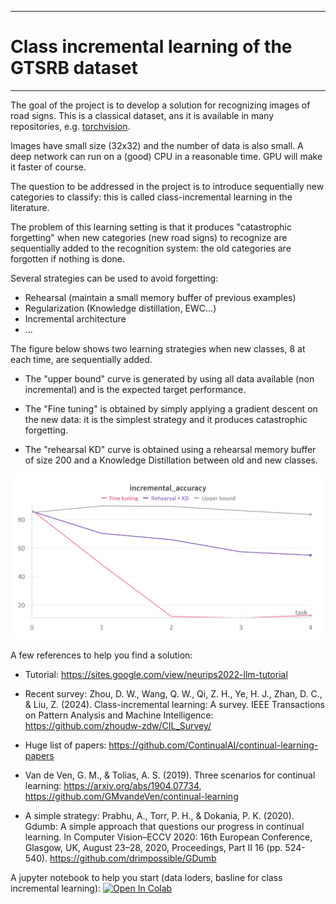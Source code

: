 

---


# Class incremental learning of the GTSRB dataset



---

The goal of the project is to develop a solution for recognizing images of road signs. This is a classical dataset, ans it is available in many repositories, e.g. [torchvision](https://pytorch.org/vision/stable/generated/torchvision.datasets.GTSRB.html#torchvision.datasets.GTSRB). 

Images have small size (32x32) and the number of data is also small. A deep network can run on a (good) CPU in a reasonable time. GPU will make it faster of course.

The question to be addressed in the project is to introduce sequentially new categories to classify: this is called class-incremental learning in the literature. 

The problem of this learning setting is that it produces "catastrophic forgetting" when new categories (new road signs) to recognize are sequentially added to the recognition system: the old categories are forgotten if nothing is done.

Several strategies can be used to avoid forgetting:

- Rehearsal (maintain a small memory buffer of previous examples)
- Regularization (Knowledge distillation, EWC...)
- Incremental architecture
- ...

The figure below shows two learning strategies when new classes, 8 at each time, are sequentially added. 

- The "upper bound" curve is generated by using all data available (non incremental) and is the expected target performance. 

- The "Fine tuning" is obtained by simply applying a gradient descent on the new data: it is the simplest strategy and it produces catastrophic forgetting. 

- The "rehearsal KD" curve is obtained using a rehearsal memory buffer of size 200 and a Knowledge Distillation between old and new classes.

![Incremental learning on GTSRB](GTSRB_incremental.png)

A few references to help you find a solution:

- Tutorial: https://sites.google.com/view/neurips2022-llm-tutorial

- Recent survey: Zhou, D. W., Wang, Q. W., Qi, Z. H., Ye, H. J., Zhan, D. C., & Liu, Z. (2024). Class-incremental learning: A survey. IEEE Transactions on Pattern Analysis and Machine Intelligence: https://github.com/zhoudw-zdw/CIL_Survey/

- Huge list of papers: https://github.com/ContinualAI/continual-learning-papers

- Van de Ven, G. M., & Tolias, A. S. (2019). Three scenarios for continual learning: https://arxiv.org/abs/1904.07734, https://github.com/GMvandeVen/continual-learning

- A simple strategy: Prabhu, A., Torr, P. H., & Dokania, P. K. (2020). Gdumb: A simple approach that questions our progress in continual learning. In Computer Vision–ECCV 2020: 16th European Conference, Glasgow, UK, August 23–28, 2020, Proceedings, Part II 16 (pp. 524-540). https://github.com/drimpossible/GDumb

A jupyter notebook to help you start (data loders, basline for class incremental learning): 
[![Open In Colab](https://colab.research.google.com/assets/colab-badge.svg)](https://colab.research.google.com/github/stepherbin/teaching/blob/master/ENSTA/MI201/Code_snipets_for_class_incremental_GTSRB.ipynb)
